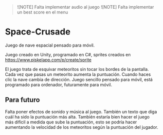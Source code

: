 >![NOTE]
>Falta implementar audio al juego
>![NOTE]
>Falta implementar un best score en el menu

# Space-Crusade

Juego de nave espacial pensado para móvil.

Juego creado en Unity, programado en C#, sprites creados en https://www.piskelapp.com/p/create/sprite

El juego trata de esquivar meteoritos sin tocar los bordes de la pantalla.
Cada vez que pasas un meteorito aumenta la puntuación.
Cuando haces clic la nave cambia de dirección.
Juego sencillo pensado para móvil, está programado para ordenador, futuramente para móvil.

## Para futuro
Falta poner efectos de sonido y música al juego.
También un texto que diga cuál ha sido la puntuación más alta.
También estaría bien hacer el juego más difícil a medida que sube la puntuación, 
esto se podría hacer aumentando la velocidad de los meteoritos según la puntuación del jugador.
